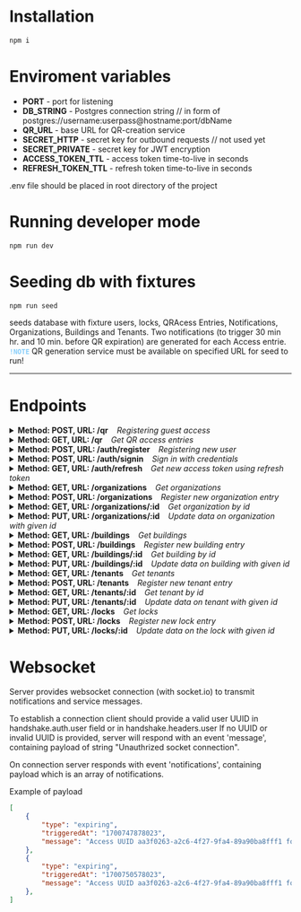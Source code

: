 # Installation

```bash
npm i
```

# Enviroment variables

* **PORT** - port for listening
* **DB_STRING** - Postgres connection string // in form of postgres://username:userpass@hostname:port/dbName
* **QR_URL** - base URL for QR-creation service
* **SECRET_HTTP** - secret key for outbound requests // not used yet
* **SECRET_PRIVATE** - secret key for JWT encryption
* **ACCESS_TOKEN_TTL** - access token time-to-live in seconds
* **REFRESH_TOKEN_TTL** - refresh token time-to-live in seconds

.env file should be placed in root directory of the project

# Running developer mode

```bash
npm run dev
```

# Seeding db with fixtures

```bash
npm run seed
```
seeds database with fixture users, locks, QRAcess Entries, Notifications, Organizations, Buildings and Tenants. Two notifications (to trigger 30 min hr. and 10 min. before QR expiration) are generated for each Access entrie. \
<code style="color : lightskyblue">**!NOTE**</code>  QR generation service must be available on specified URL for seed to run!

---

# Endpoints

<details>
  <summary><strong>Method: POST, URL: /qr</strong> <i> &nbsp&nbsp Registering guest access</i></summary> 
    Endpoint accepts JSON in the body of a POST request with specific fields and responds with a link to QR-code page. Also generates two notifications (to trigger 1 hr. and 15 min. before QR expiration).

    Example request:
```json
    {
        "phone": "+77771231235",
        "valid_from": 123456, 
        "valid_to": 123497,
        "locks":["3371ed33-2bd6-48ce-8d11-5823f04130f6", "51e15c7e-baa2-4cc3-9bab-f4094dbb3681"]
    }
```

    Requested Fields:

* **phone** (string): The phone number for which the QR code is generated.
* **locks** (array of strings): An array of strings representing UMANU controllers identificators.
* **valid_from** (integer): The starting time of QR code, valid in Unix timestamp format (milliseconds). Minimum starting datetime is not earlier than current moment - 60 seconds
* **valid_to** (integer): The expiration time of QR code, valid in Unix timestamp format (milliseconds). Minimum expiration time is not earlier than starting time + 1 hr.


Example Response on Success:

```json
    {
        "success": true,
        "link": "http://192.168.76.71:3000/ae3fd5ac-c1c4-4efc-a990-31605c801c72"
    }
```

Example Response on Failure:

```json
    {
        "success": false,
        "error": "string"
    }
```


* **success** (boolean): Indicates the success of the operation. 
* **link** (string): The link to the web page containing the generated QR code. Users can use this link to get the QR code.
* **error** (string): error string contains details on the request failure   
</details>


<details>
  <summary><strong>Method: GET, URL: /qr  </strong> <i> &nbsp&nbsp Get QR access entries</i></summary> 
    Endpoint returns list of guest Qr access entries. Accepts several query-parameters for additional data filtering.

Example response on success:

```json
{
    "success": true,
    "payload": [
        {
            "id": "50ad27e7-bcdc-46aa-85df-c87c50e6075a",
            "author": "1ba3bc5b-da4e-4428-9ec4-837ff05f92a2",
            "phone": "+77076732599",
            "valid_from": "1803766077076",
            "valid_to": "1803852477000",
            "locks": [
                "7046f86f-28b3-465f-a50b-74b94528c44c"
            ],
            "link": "http://192.168.77.177:3000/50ad27e7-bcdc-46aa-85df-c87c50e6075a"
        },
        ...
    ]
}
```

Query Parameters (multiple can be combined in query-parameters of one request):
* **?author=**  Filters entries by user, who has created QR guest accesses 
* **?phone=** Filters entries by a guest's phone number
* **?locks=** single lock identifier to filter QR entries
* **?locks=** list of locks identifiers to filter QR entries
* **?date_from=** Sets the starting date for data retrieval (Unix milliseconds)
* **?date_to=** Sets the ending date for data retrieval (Unix milliseconds) 
* **?only_active=** only active QR entries 
* **?only_expired=** only expired QR entries
* **?offset=** Sets the offset for pagination (numbers of entries to skip)

<code style="color : red">**!IMPORTANT**</code>: If user has no access to the lock specified in query parameters a request will be rejected with an error

</details>

<details>
  <summary><strong>Method: POST, URL: /auth/register </strong> <i> &nbsp&nbsp Registering new user</i></summary> 
    Endpoint accepts JSON in the body of a POST request with specific fields and responds with information on operation success.

Example request:

```json
{
    "phone": +770712312389,  
    "username": "testUser",
    "pass": "testPass",
    "role": "tenantAdmin",
    "canCreateQR": true,
    "buildingId": undefined,   
    "organizationId":undefined,
    "tenantId":"0999e7fe-8c08-4f24-b324-689a04d46915",
    "locks":undefined
}
```

Requested Fields:

* **username** (string): a login name of a user.
* **pass** (string): user's password.
* **role** ('user' | 'umanuAdmin' | 'buildingAdmin' | 'organizationAdmin' |'tenantAdmin'): sets level of user privileges
* **canCreateQR** (integer): denotes if user is allowed to create guest access entries (not used, as for now)
* **tenantId?** (string):  must be provided if user role is tenantAdmin
* **buildingId?** (string): must be provided if user role is buildingAdmin,
* **organizationId?** (string): must be provided if user role is organizationAdmin
* **locks** (string[]): must be provided if user role is user // list of locks uuids allowed for the user

<code style="color : red">**!IMPORTANT**</code>: Do not provide data to the optional fields that are not required for the role, the server will reject such requests

Example Response on Success:

```json
{
    "success": true,
}
```

Example Response on Failure:

```json
{
    "success": false,
    "error": "string"
}
```
</details>

<details>
  <summary><strong>Method: POST, URL: /auth/signin  </strong> <i> &nbsp&nbsp Sign in with credentials</i></summary> 
Endpoint allows user to sign in. Returns user data, access token and refresh token in case of  successful authorization.
Example request:

```json
{
    "phone": +77078164958,  
    "pass": "testPass",
}
```
Example response in case of successful authorization:
```json
{
    "success": true,
    "id": "34d97fe7-f4ce-4d44-9680-af465e814e50",
     "phone": "+77078164958",
     "username": "Shawna_Berge",
     "role": "user",
     "canCreateQR": false,
     "buildingId": null,
     "organizationId": null,
     "tenantId": null,
      "locks": [
          "5e2e0a05-bfa1-46e9-98fa-6b5d1051978a",
          ...
      ],
     "accessToken": "eyJhbGciOiJIUzI1NiIsInR...",
      "refreshToken": "eyJhbGciOiJIUzI1NiIsInR5..."
}
```
Example Response on Failure:

```json
{
    "success": false,
    "error": "string"
}
```
</details>

<details>
  <summary><strong>Method: GET, URL: /auth/refresh  </strong> <i> &nbsp&nbsp Get new access token using refresh token </i></summary> 
Endpoint is used to automatically acquire access token using refresh token. Endpoint should be adressed mainly in case of **jwt expired** message in response to unsuccessful request. A valid refresh token should be provided in 'refreshToken' header of the request.

Example response on success:

```json
{
    "success": true,
    "accessToken": "eyJhbGciOi..."
}
```
</details>

<details>
  <summary><strong>Method: GET, URL: /organizations  </strong> <i> &nbsp&nbsp Get organizations</i></summary> 

Default request will return a full list of organizations available to the user.\
Additional query parameter is supported to narrow the list of organizations in response.Request will be rejected with error if invalid query parameter, or query parameter, that assume rights violation is provided.\
Query Parameter:
* **?organizations=** list of organizations identifiers 

Example response on success:

```json
{
    "success": true,
    "payload": [
        {
            "id": "0527228e-ba6f-4a9a-b2f7-b017921e437b",
            "name": "Jast, Turcotte and Schaefer",
            "legalAddress": "18359 Maynard Pines Apt. 787",
            "phone": "+77074453253",
            "email": "Celestino.Bergnaum22@hotmail.com",
            "isActive": true
        },
        ...
    ]
}
```
Example Response on Failure:
```json

{
    "success": false,
    "message": "User has no rights to access organizations data"
}
```
</details>

<details>
  <summary><strong>Method: POST, URL: /organizations  </strong> <i> &nbsp&nbsp Register new organization entry</i></summary> 

Create new organization entry in the database. Only available to users with "umanuAdmin" role.\
Example request:

```json
{
  "name": "MyOrganization",
  "legalAddress": "908 Ruecker Ridge Apt. 379",
  "phone": "+77079761717",
  "email": "King58@hotmail.com"
}
```
Requested Fields:
* **name** (string): a name of organization.
* **phone** (string, optional): The phone number.
* **legalAddress** (string, optional): legal address of the organization
* **email** (string, optional): contact email of the organization
* **isActive** (boolean, optional): denotes if organization is active. Automatically generated as true if not provided otherwise

Example response on success:

```json
{
    "success": true,
}
```
</details>

<details>
  <summary><strong>Method: GET, URL: /organizations/:id  </strong> <i> &nbsp&nbsp Get organization by id</i></summary> 
Get organization by id

Example response on success:

```json
{
    "success": true,
    "organization": {
        "id": "0527228e-ba6f-4a9a-b2f7-b017921e437b",
        "name": "SomeOrganizationName",
        "legalAddress": "18359 Maynard Pines Apt. 787",
        "phone": "+77074453253",
        "email": "Celestino.Bergnaum22@hotmail.com",
        "isActive": true
    }
}
```
</details>

<details>
  <summary><strong>Method: PUT, URL: /organizations/:id  </strong> <i> &nbsp&nbsp Update data on organization with given id</i></summary> 

Update data on organization with given id. Only available to users with "umanuAdmin" role.\
Example request:

```json
{
  "name": "MyOrganization",
  "legalAddress": "908 Ruecker Ridge Apt. 379",
  "phone": "+77079761717",
  "email": "King58@hotmail.com",
  "isActive": false
}
```

Example response on success:

```json
{
    "success": true,
}
```
</details>

<details>
  <summary><strong>Method: GET, URL: /buildings  </strong> <i> &nbsp&nbsp Get buildings</i></summary> 
Default request will return a full list of buildings available to the user.

Additional query parameters are supported to narrow the list of organizations in response. Request will be rejected with error if invalid query parameters, or query parameters, that assume rights violation are provided.

Query Parameter (multiple can be combined in one request):
* **?organizationId=** Filters buildings by an organization
* **?buildings=** list of buildings identifiers 

Example response on success:

```json
{
    "success": true,
    "payload": [
        {
            "id": "bdf63a7c-f92b-4583-8c17-fa60bd9ad933",
            "name": "Building #lWasr",
            "address": "2094 Gislason Motorway Apt. 711",
            "isActive": true,
            "organizationId": "ddbfb80a-3292-4a1e-ad88-bad54cbe0a08"
        },
        ...
    ]
}
```
Example Response on Failure:
```json

{
    "success": false,
    "message": "User has no rights to access building data"
}
```
</details>

<details>
  <summary><strong>Method: POST, URL: /buildings  </strong> <i> &nbsp&nbsp Register new building entry</i></summary> 

Create new organization entry in the database. Only available to users with "umanuAdmin" role.\
Example request:

```json
{
    "name": "Office center #1",
    "address": "Some address",
    "organizationId": "ddbfb80a-3292-4a1e-ad88-bad54cbe0a08"
}
```

Requested Fields:
* **name** (string): a name of the building.
* **address** (string): address of the building
* **organizationId** (string): Id of the organization with which the building is associated

Example response on success:

```json
{
    "success": true,
}
```
</details>

<details>
  <summary><strong>Method: GET, URL: /buildings/:id  </strong> <i> &nbsp&nbsp Get building by id</i></summary> 
Get building by id

Example response on success:

```json
{
    "success": true,
    "building": {
        "id": "f59bc65e-932c-4333-b411-3e5d67f96841",
        "name": "Building #aJ05K",
        "address": "5965 Kirlin Stream Suite 129",
        "isActive": true,
        "organizationId": "ddbfb80a-3292-4a1e-ad88-bad54cbe0a08"
    }
}
```
</details>

<details>
  <summary><strong>Method: PUT, URL: /buildings/:id  </strong> <i> &nbsp&nbsp Update data on building with given id</i></summary> 

Update data on building with given id.\
Example request:

```json
{
    "name": "Office center #1",
    "address": "Some address",
    "organizationId": "ddbfb80a-3292-4a1e-ad88-bad54cbe0a08",
    "isActive": false,
}
```

Example response on success:

```json
{
    "success": true,
}
```
</details>

<details>
  <summary><strong>Method: GET, URL: /tenants  </strong> <i> &nbsp&nbsp Get tenants</i></summary> 
Default request will return a full list of tenants available to the user.\
Additional query parameters are supported to narrow the list of organizations in response. Request will be rejected with error if invalid query parameters, or query parameters, that assume rights violation are provided.\
Query Parameter (multiple can be combined in one request):
* **?organizationId=** Filters tenants by an organization
* **?buildingId=** Filters tenants by a building
* **?tenants=** list of tenants identifiers

Example response on success:

```json
{
    "success": true,
    "payload": [
        {
            "id": "0999e7fe-8c08-4f24-b324-689a04d46915",
            "buildingId": "b43d1557-8787-4a33-a7c3-2d924056f7c8",
            "name": "ubiquitous parallelism",
            "legalAddress": "99283 Crist Plains Suite 851",
            "phone": "+77079629917",
            "email": "Janiya76@yahoo.com",
            "isActive": true,
            "locks": [
                "77113183-858d-4f0d-a273-278abfbfd3b4"
            ]
        },
        ...
    ]
}
```
Example Response on Failure:
```json

{
    "success": false,
    "message": "'Building Id specified in query does not match building associated with this administrator'"
}
```
</details>

<details>
  <summary><strong>Method: POST, URL: /tenants  </strong> <i> &nbsp&nbsp Register new tenant entry</i></summary> 

Create new tenant entry in the database. Available to users with "umanuAdmin" role or "organizationAdmin" role. Organization Administrator can create tenants only associated with his/her own organization.\
Example request:

```json
{
    "buildingId": "b43d1557-8787-4a33-a7c3-2d924056f7c8",
    "name": "Another Tenant",
    "legalAddress": "Another Address",
    "phone": "+77079629917",
    "email": "Tenant85@gmail.com",
    "locks": ["77113183-858d-4f0d-a273-278abfbfd3b4"]
}
```

* **buildingId?** (string): an Id of the building with which the tenant is associated,
* **name** (string): name of the tenant
* **phone** (string, optional): The phone number of the tenant.
* **legalAddress** (string, optional): legal address of the tenant
* **email** (string, optional): contact email of the tenant
* **locks** (string[]): a list of locks uuids tenant has access to

Example response on success:

```json
{
    "success": true,
}
```
</details>

<details>
  <summary><strong>Method: GET, URL: /tenants/:id  </strong> <i> &nbsp&nbsp Get tenant by id</i></summary> 
Get building by id

Example response on success:

```json
{
    "success": true,
    "tenant": {
        "id": "0999e7fe-8c08-4f24-b324-689a04d46915",
        "buildingId": "b43d1557-8787-4a33-a7c3-2d924056f7c8",
        "name": "ubiquitous parallelism",
        "legalAddress": "99283 Crist Plains Suite 851",
        "phone": "+77079629917",
        "email": "Janiya76@yahoo.com",
        "isActive": true,
        "locks": [
            "77113183-858d-4f0d-a273-278abfbfd3b4"
        ]
    }
}
```
</details>

<details>
  <summary><strong>Method: PUT, URL: /tenants/:id  </strong> <i> &nbsp&nbsp Update data on tenant with given id</i></summary> 

Update data on tenant with given id. 
Example request:

```json
{
    "buildingId": "b43d1557-8787-4a33-a7c3-2d924056f7c8",
    "name": "Updated Tenant",
    "legalAddress": "99283 Elm Street 851",
    "phone": "+77079629917",
    "email": "Lantz84@yahoo.com",
    "isActive": true,
    "locks": [
        "77113183-858d-4f0d-a273-278abfbfd3b4"
    ]
}
```

Example response on success:

```json
{
    "success": true,
}
```
</details>

<details>
  <summary><strong>Method: GET, URL: /locks  </strong> <i> &nbsp&nbsp Get locks</i></summary> 
    Endpoint allows you to retrieve the list of locks. JWT should be provided in Bearer token for the request.
Default request will return a full list of locks available to the user.
Additional query parameters are supported to narrow the list of locks in response

Example Response on Success:

```json
{
  "success": true,
  "payload": [
    "3371ed33-2bd6-48ce-8d11-5823f04130f6",
    "51e15c7e-baa2-4cc3-9bab-f4094dbb3681"
    ...
  ]
}
```

Response on Failure:

```json
{
  "success": false,
  "error": "Details on the request failure"
}
```

Query Parameters (multiple can be combined in query-parameters of one request):
* **?buildingId=**  Filters locks by a building 
* **?organizationId=** Filters locks by an organization
* **?locks=** list of locks identifiers 

<code style="color : red">**!IMPORTANT**</code>: If user has no access to the entity specified in query parameters a request will be rejected with an error
</details>

<details>
  <summary><strong>Method: POST, URL: /locks  </strong> <i> &nbsp&nbsp Register new lock entry</i></summary> 

Create new lock entry in the database. Only available to users with "umanuAdmin" role.\
Example request:

```json
{
    "name": "Front door lock #qw5o",
    "buildingId": "bdf63a7c-f92b-4583-8c17-fa60bd9ad933",
    "isActive": true,
    "type": "door"
}
```

Requested Fields:
* **name** (string): a name of the lock.
* **buildingId** (string): Id of the building in which the lock is installed
* **type** ("door" | "barrier"): a type of the lock.
* **isActive** (boolean, optional): denotes if lock is active. Automatically generated as true if not provided otherwise

Example response on success:

```json
{
    "success": true,
}
```
</details>

<details>
  <summary><strong>Method: PUT, URL: /locks/:id  </strong> <i> &nbsp&nbsp Update data on the lock with given id</i></summary> 

Update data on the lock with given id.\
Example request:

```json
{
    "name": "Renamed lock #2",
    "buildingId": "bdf63a7c-f92b-4583-8c17-fa60bd9ad933",
    "isActive": false,
    "type": "barrier"
}
```

Example response on success:

```json
{
    "success": true,
}
```
</details>


# Websocket 

Server provides websocket connection (with socket.io) to transmit notifications and service messages. 

To establish a connection client should provide a valid user UUID in
handshake.auth.user field or in handshake.headers.user
If no UUID or invalid UUID is provided, server will respond with an event 'message', containing payload of string "Unauthrized socket connection".

On connection server responds with event 'notifications', containing payload which is an array of notifications. 

Example of payload

```json
[
    {
        "type": "expiring",
        "triggeredAt": "1700747878023",
        "message": "Access UUID aa3f0263-a2c6-4f27-9fa4-89a90ba8fff1 for guest with phone number +77077629949 expires in 60 minutes"
    },
    {
        "type": "expiring",
        "triggeredAt": "1700750578023",
        "message": "Access UUID aa3f0263-a2c6-4f27-9fa4-89a90ba8fff1 for guest with phone number +77077629949 expires in 15 minutes"
    },
]
```

